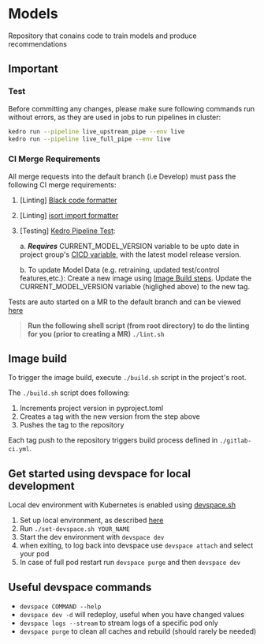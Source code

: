 # Models

Repository that conains code to train models and produce recommendations

## Important

### Test

Before committing any changes, please make sure following commands run without errors,
as they are used in jobs to run pipelines in cluster:

```sh
kedro run --pipeline live_upstream_pipe --env live
kedro run --pipeline live_full_pipe --env live
```

### CI Merge Requirements

All merge requests into the default branch (i.e Develop) must pass the following CI merge requirements:

1. [Linting] [Black code formatter](https://black.readthedocs.io/en/stable/)
2. [Linting] [isort import formatter](https://pycqa.github.io/isort/)
3. [Testing] [Kedro Pipeline Test](https://gitlab.tools.simonai.draslovka.com/tenants/simonai/docs/-/wikis/Testing-DS-Pipeline):

   a. **_Requires_** CURRENT_MODEL_VERSION variable to be upto date in project group's [CICD variable](https://gitlab.tools.simonai.draslovka.com/groups/tenants/oceana/-/settings/ci_cd#Variables), with the latest model release version.

   b. To update Model Data (e.g. retraining, updated test/control features,etc.): Create a new image using [Image Build steps](https://gitlab.tools.simonai.draslovka.com/tenants/oceana/haile_model#image-build). Update the CURRENT_MODEL_VERSION variable (higlighed above) to the new tag.

Tests are auto started on a MR to the default branch and can be viewed [here](https://gitlab.tools.simonai.draslovka.com/tenants/oceana/haile_model/-/pipelines)

> **Run the following shell script (from root directory) to do the linting for you (prior to creating a MR) `./lint.sh`**

## Image build

To trigger the image build, execute `./build.sh` script in the project's root.

The `./build.sh` script does following:

1. Increments project version in pyproject.toml
2. Creates a tag with the new version from the step above
3. Pushes the tag to the repository

Each tag push to the repository triggers build process defined in `./gitlab-ci.yml`.

## Get started using devspace for local development

Local dev environment with Kubernetes is enabled using [devspace.sh](https://www.devspace.sh/docs/getting-started/introduction)

1. Set up local environment, as described [here](https://gitlab.tools.simonai.draslovka.com/tenants/simonai/docs/-/wikis/Remote-Development)
2. Run `./set-devspace.sh YOUR_NAME`
3. Start the dev environment with `devspace dev`
4. when exiting, to log back into devspace use `devspace attach` and select your pod
5. In case of full pod restart run `devspace purge` and then `devspace dev`

## Useful devspace commands

- `devspace COMMAND --help`
- `devspace dev -d` will redeploy, useful when you have changed values
- `devspace logs --stream` to stream logs of a specific pod only
- `devspace purge` to clean all caches and rebuild (should rarely be needed)
